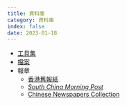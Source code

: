 ```yaml
---
title: 資料庫
category: 資料庫
index: false
date: 2023-01-18
---
```

<adsense></adsense>

- [工具集](toolkit.md)
- [檔案](archive.md)
- 報章
  - [香港舊報紙](newspaper/old-hk-newspapers.md)
  - [*South China Morning Post*](newspaper/south-china-morning-post.md)
  - [Chinese Newspapers Collection](newspaper/chinese-newspapers-collection.md)